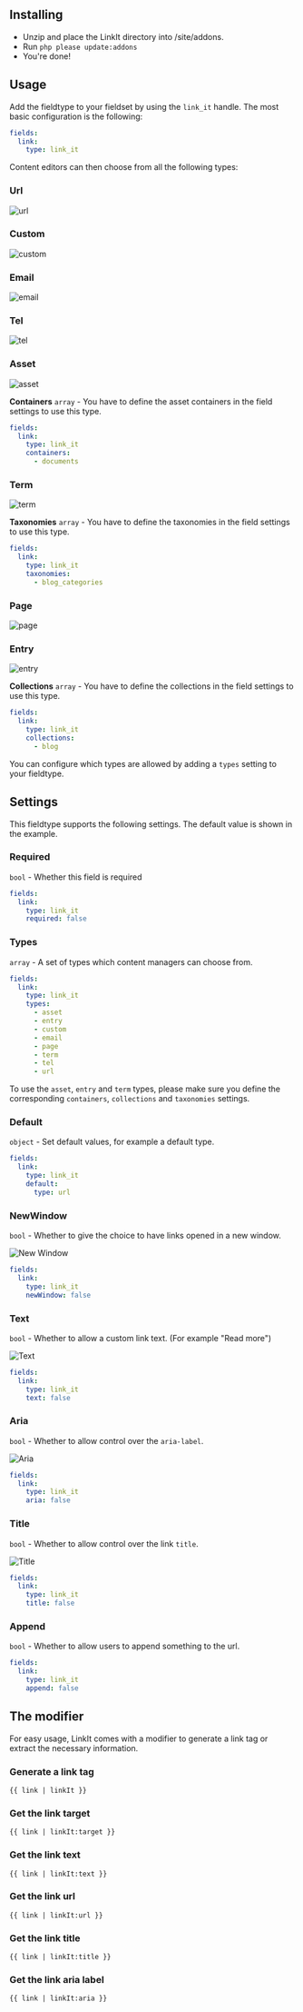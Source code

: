 ## Installing

- Unzip and place the LinkIt directory into /site/addons.
- Run `php please update:addons`
- You're done!

## Usage

Add the fieldtype to your fieldset by using the `link_it` handle. The most basic configuration is the following:

```yaml
fields:
  link:
    type: link_it
```

Content editors can then choose from all the following types:

### Url
![url](https://github.com/riasvdv/statamic-linkit/raw/master/resources/assets/img/url.png)

### Custom
![custom](https://github.com/riasvdv/statamic-linkit/raw/master/resources/assets/img/custom.png)

### Email
![email](https://github.com/riasvdv/statamic-linkit/raw/master/resources/assets/img/email.png)

### Tel
![tel](https://github.com/riasvdv/statamic-linkit/raw/master/resources/assets/img/tel.png)

### Asset
![asset](https://github.com/riasvdv/statamic-linkit/raw/master/resources/assets/img/asset.png)

**Containers**
`array` - You have to define the asset containers in the field settings to use this type.

```yaml
fields:
  link:
    type: link_it
    containers:
      - documents
```

### Term
![term](https://github.com/riasvdv/statamic-linkit/raw/master/resources/assets/img/term.png)

**Taxonomies**
`array` - You have to define the taxonomies in the field settings to use this type.

```yaml
fields:
  link:
    type: link_it
    taxonomies:
      - blog_categories
```

### Page
![page](https://github.com/riasvdv/statamic-linkit/raw/master/resources/assets/img/page.png)

### Entry
![entry](https://github.com/riasvdv/statamic-linkit/raw/master/resources/assets/img/entry.png)

**Collections**
`array` - You have to define the collections in the field settings to use this type.

```yaml
fields:
  link:
    type: link_it
    collections:
      - blog
```

You can configure which types are allowed by adding a `types` setting to your fieldtype.

## Settings
This fieldtype supports the following settings. The default value is shown in the example.

### Required
`bool` - Whether this field is required

```yaml
fields:
  link:
    type: link_it
    required: false
```

### Types
`array` - A set of types which content managers can choose from.

```yaml
fields:
  link:
    type: link_it
    types:
      - asset
      - entry
      - custom
      - email
      - page
      - term
      - tel
      - url
```

To use the `asset`, `entry` and `term` types, please make sure you define the corresponding `containers`, `collections` and `taxonomies` settings.

### Default
`object` - Set default values, for example a default type.

```yaml
fields:
  link:
    type: link_it
    default:
      type: url
```

### NewWindow
`bool` - Whether to give the choice to have links opened in a new window.

![New Window](https://github.com/riasvdv/statamic-linkit/raw/master/resources/assets/img/new-window.png)

```yaml
fields:
  link:
    type: link_it
    newWindow: false
```

### Text
`bool` - Whether to allow a custom link text. (For example "Read more")

![Text](https://github.com/riasvdv/statamic-linkit/raw/master/resources/assets/img/text.png)

```yaml
fields:
  link:
    type: link_it
    text: false
```

### Aria
`bool` - Whether to allow control over the `aria-label`.

![Aria](https://github.com/riasvdv/statamic-linkit/raw/master/resources/assets/img/aria.png)

```yaml
fields:
  link:
    type: link_it
    aria: false
```

### Title
`bool` - Whether to allow control over the link `title`.

![Title](https://github.com/riasvdv/statamic-linkit/raw/master/resources/assets/img/title.png)

```yaml
fields:
  link:
    type: link_it
    title: false
```

### Append
`bool` - Whether to allow users to append something to the url.

```yaml
fields:
  link:
    type: link_it
    append: false
```

## The modifier

For easy usage, LinkIt comes with a modifier to generate a link tag or extract the necessary information.

### Generate a link tag
```
{{ link | linkIt }}
```

### Get the link target
```
{{ link | linkIt:target }}
```

### Get the link text
```
{{ link | linkIt:text }}
```

### Get the link url
```
{{ link | linkIt:url }}
```

### Get the link title
```
{{ link | linkIt:title }}
```

### Get the link aria label
```
{{ link | linkIt:aria }}
```